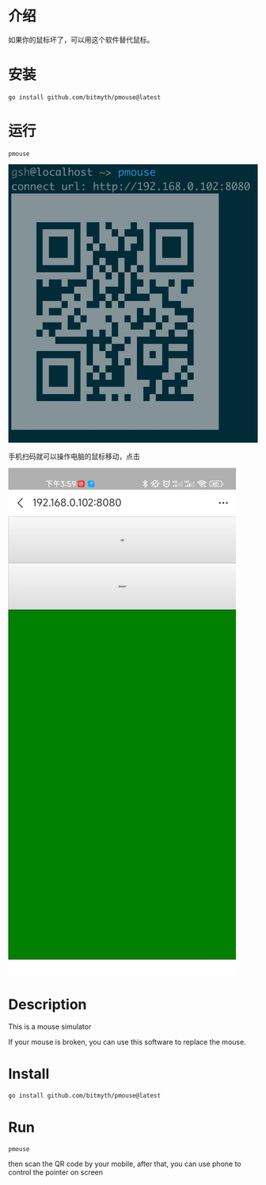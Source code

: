 # 介绍

如果你的鼠标坏了，可以用这个软件替代鼠标。


# 安装

```shell
go install github.com/bitmyth/pmouse@latest
```

# 运行

```shell
pmouse
```
![运行截图](doc/screenshot.jpg)

手机扫码就可以操作电脑的鼠标移动，点击

![扫码后打卡网页效果截图](doc/mobile.jpg)


# Description

This is a mouse simulator

If your mouse is broken, you can use this software to replace the mouse.

# Install

```shell
go install github.com/bitmyth/pmouse@latest
```

# Run

```shell
pmouse
```

then scan the QR code by your mobile, after that, you can use phone to control the pointer on screen
